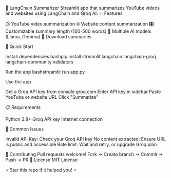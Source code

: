 🦜 LangChain Summarizer
Streamlit app that summarizes YouTube videos and websites using LangChain and Groq AI.
✨ Features

📺 YouTube video summarization
🌐 Website content summarization
🎛️ Customizable summary length (100-500 words)
🤖 Multiple AI models (Llama, Gemma)
💾 Download summaries

🚀 Quick Start

Install dependencies
bashpip install streamlit langchain langchain-groq langchain-community validators

Run the app
bashstreamlit run app.py

Use the app

Get a Groq API key from console.groq.com
Enter API key in sidebar
Paste YouTube or website URL
Click "Summarize"



📋 Requirements

Python 3.8+
Groq API key
Internet connection

🐛 Common Issues

Invalid API Key: Check your Groq API key
No content extracted: Ensure URL is public and accessible
Rate limit: Wait and retry, or upgrade Groq plan

🤝 Contributing
Pull requests welcome! Fork → Create branch → Commit → Push → PR
📄 License
MIT License

⭐ Star this repo if it helped you! ⭐
